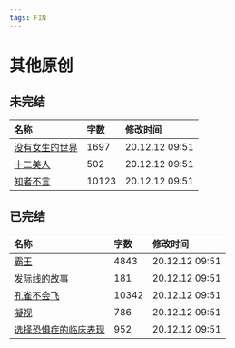 ```yaml
---
tags: FIN
---
```


# 其他原创

## 未完结

|名称|字数|修改时间|
|:-|:-|:-|
|[没有女生的世界](没有女生的世界.md)|1697|20.12.12 09:51|
|[十二美人](十二美人.md)|502|20.12.12 09:51|
|[知者不言](知者不言.md)|10123|20.12.12 09:51|

## 已完结

|名称|字数|修改时间|
|:-|:-|:-|
|[霸王](霸王.md)|4843|20.12.12 09:51|
|[发际线的故事](发际线的故事.md)|181|20.12.12 09:51|
|[孔雀不会飞](孔雀不会飞.md)|10342|20.12.12 09:51|
|[凝视](凝视.md)|786|20.12.12 09:51|
|[选择恐惧症的临床表现](选择恐惧症的临床表现.md)|952|20.12.12 09:51|
